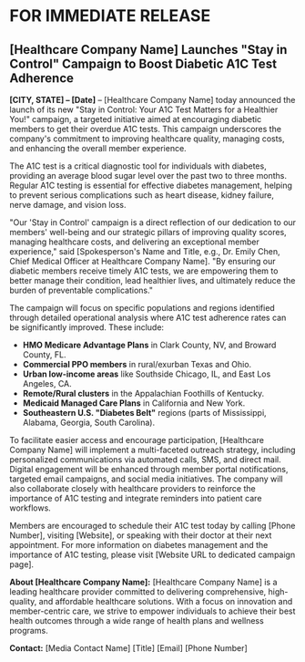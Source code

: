 # FOR IMMEDIATE RELEASE

## [Healthcare Company Name] Launches "Stay in Control" Campaign to Boost Diabetic A1C Test Adherence

**[CITY, STATE] – [Date]** – [Healthcare Company Name] today announced the launch of its new "Stay in Control: Your A1C Test Matters for a Healthier You!" campaign, a targeted initiative aimed at encouraging diabetic members to get their overdue A1C tests. This campaign underscores the company's commitment to improving healthcare quality, managing costs, and enhancing the overall member experience.

The A1C test is a critical diagnostic tool for individuals with diabetes, providing an average blood sugar level over the past two to three months. Regular A1C testing is essential for effective diabetes management, helping to prevent serious complications such as heart disease, kidney failure, nerve damage, and vision loss.

"Our 'Stay in Control' campaign is a direct reflection of our dedication to our members' well-being and our strategic pillars of improving quality scores, managing healthcare costs, and delivering an exceptional member experience," said [Spokesperson's Name and Title, e.g., Dr. Emily Chen, Chief Medical Officer at Healthcare Company Name]. "By ensuring our diabetic members receive timely A1C tests, we are empowering them to better manage their condition, lead healthier lives, and ultimately reduce the burden of preventable complications."

The campaign will focus on specific populations and regions identified through detailed operational analysis where A1C test adherence rates can be significantly improved. These include:

*   **HMO Medicare Advantage Plans** in Clark County, NV, and Broward County, FL.
*   **Commercial PPO members** in rural/exurban Texas and Ohio.
*   **Urban low-income areas** like Southside Chicago, IL, and East Los Angeles, CA.
*   **Remote/Rural clusters** in the Appalachian Foothills of Kentucky.
*   **Medicaid Managed Care Plans** in California and New York.
*   **Southeastern U.S. "Diabetes Belt"** regions (parts of Mississippi, Alabama, Georgia, South Carolina).

To facilitate easier access and encourage participation, [Healthcare Company Name] will implement a multi-faceted outreach strategy, including personalized communications via automated calls, SMS, and direct mail. Digital engagement will be enhanced through member portal notifications, targeted email campaigns, and social media initiatives. The company will also collaborate closely with healthcare providers to reinforce the importance of A1C testing and integrate reminders into patient care workflows.

Members are encouraged to schedule their A1C test today by calling [Phone Number], visiting [Website], or speaking with their doctor at their next appointment. For more information on diabetes management and the importance of A1C testing, please visit [Website URL to dedicated campaign page].

**About [Healthcare Company Name]:**
[Healthcare Company Name] is a leading healthcare provider committed to delivering comprehensive, high-quality, and affordable healthcare solutions. With a focus on innovation and member-centric care, we strive to empower individuals to achieve their best health outcomes through a wide range of health plans and wellness programs.

**Contact:**
[Media Contact Name]
[Title]
[Email]
[Phone Number]

